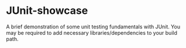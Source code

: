 # JUnit-showcase
A brief demonstration of some unit testing fundamentals with JUnit.  You may be required to add necessary libraries/dependencies to your build path.
